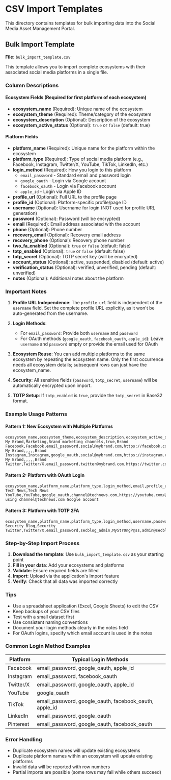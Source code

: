 # CSV Import Templates

This directory contains templates for bulk importing data into the Social Media Asset Management Portal.

## Bulk Import Template

**File:** `bulk_import_template.csv`

This template allows you to import complete ecosystems with their associated social media platforms in a single file.

### Column Descriptions

#### Ecosystem Fields (Required for first platform of each ecosystem)
- **ecosystem_name** (Required): Unique name of the ecosystem
- **ecosystem_theme** (Required): Theme/category of the ecosystem
- **ecosystem_description** (Optional): Description of the ecosystem
- **ecosystem_active_status** (Optional): `true` or `false` (default: true)

#### Platform Fields
- **platform_name** (Required): Unique name for the platform within the ecosystem
- **platform_type** (Required): Type of social media platform (e.g., Facebook, Instagram, Twitter/X, YouTube, TikTok, LinkedIn, etc.)
- **login_method** (Required): How you login to this platform
  - `email_password` - Standard email and password login
  - `google_oauth` - Login via Google account
  - `facebook_oauth` - Login via Facebook account
  - `apple_id` - Login via Apple ID
- **profile_url** (Optional): Full URL to the profile page
- **profile_id** (Optional): Platform-specific profile/page ID
- **username** (Optional): Username for login (NOT used for profile URL generation)
- **password** (Optional): Password (will be encrypted)
- **email** (Required): Email address associated with the account
- **phone** (Optional): Phone number
- **recovery_email** (Optional): Recovery email address
- **recovery_phone** (Optional): Recovery phone number
- **two_fa_enabled** (Optional): `true` or `false` (default: false)
- **totp_enabled** (Optional): `true` or `false` (default: false)
- **totp_secret** (Optional): TOTP secret key (will be encrypted)
- **account_status** (Optional): active, suspended, disabled (default: active)
- **verification_status** (Optional): verified, unverified, pending (default: unverified)
- **notes** (Optional): Additional notes about the platform

### Important Notes

1. **Profile URL Independence**: The `profile_url` field is independent of the `username` field. Set the complete profile URL explicitly, as it won't be auto-generated from the username.

2. **Login Methods**:
   - For `email_password`: Provide both `username` and `password`
   - For OAuth methods (`google_oauth`, `facebook_oauth`, `apple_id`): Leave `username` and `password` empty or provide the email used for OAuth

3. **Ecosystem Reuse**: You can add multiple platforms to the same ecosystem by repeating the ecosystem name. Only the first occurrence needs all ecosystem details; subsequent rows can just have the ecosystem_name.

4. **Security**: All sensitive fields (`password`, `totp_secret`, `username`) will be automatically encrypted upon import.

5. **TOTP Setup**: If `totp_enabled` is `true`, provide the `totp_secret` in Base32 format.

### Example Usage Patterns

#### Pattern 1: New Ecosystem with Multiple Platforms
```csv
ecosystem_name,ecosystem_theme,ecosystem_description,ecosystem_active_status,platform_name,platform_type,login_method,email,profile_url
My Brand,Marketing,Brand marketing channels,true,Brand Facebook,Facebook,email_password,social@mybrand.com,https://facebook.com/mybrand
My Brand,,,,,Brand Instagram,Instagram,google_oauth,social@mybrand.com,https://instagram.com/mybrand
My Brand,,,,,Brand Twitter,Twitter/X,email_password,twitter@mybrand.com,https://twitter.com/mybrand
```

#### Pattern 2: Platform with OAuth Login
```csv
ecosystem_name,platform_name,platform_type,login_method,email,profile_url,notes
Tech News,Tech News YouTube,YouTube,google_oauth,channel@technews.com,https://youtube.com/@technews,Login using channel@technews.com Google account
```

#### Pattern 3: Platform with TOTP 2FA
```csv
ecosystem_name,platform_name,platform_type,login_method,username,password,email,two_fa_enabled,totp_enabled,totp_secret
Security Blog,Security Twitter,Twitter/X,email_password,secblog_admin,MyStr0ngP@ss,admin@secblog.com,true,true,JBSWY3DPEHPK3PXP
```

### Step-by-Step Import Process

1. **Download the template**: Use `bulk_import_template.csv` as your starting point
2. **Fill in your data**: Add your ecosystems and platforms
3. **Validate**: Ensure required fields are filled
4. **Import**: Upload via the application's Import feature
5. **Verify**: Check that all data was imported correctly

### Tips

- Use a spreadsheet application (Excel, Google Sheets) to edit the CSV
- Keep backups of your CSV files
- Test with a small dataset first
- Use consistent naming conventions
- Document your login methods clearly in the notes field
- For OAuth logins, specify which email account is used in the notes

### Common Login Method Examples

| Platform | Typical Login Methods |
|----------|----------------------|
| Facebook | email_password, google_oauth, apple_id |
| Instagram | email_password, facebook_oauth |
| Twitter/X | email_password, google_oauth, apple_id |
| YouTube | google_oauth |
| TikTok | email_password, google_oauth, facebook_oauth, apple_id |
| LinkedIn | email_password, google_oauth |
| Pinterest | email_password, google_oauth, facebook_oauth |

### Error Handling

- Duplicate ecosystem names will update existing ecosystems
- Duplicate platform names within an ecosystem will update existing platforms
- Invalid data will be reported with row numbers
- Partial imports are possible (some rows may fail while others succeed)
